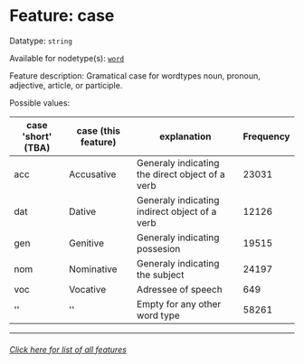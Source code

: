 # Feature: case

Datatype: `string`

Available for nodetype(s): [`word`](wordnodefeatures.md#readme)

Feature description: Gramatical case for wordtypes noun, pronoun, adjective, article, or participle.

Possible values:

case 'short' (TBA) | case (this feature) | explanation | Frequency
--- | --- | --- | ---
acc | Accusative | Generaly indicating the direct object of a verb | 23031
dat | Dative | Generaly indicating indirect object of a verb | 12126
gen | Genitive | Generaly indicating possesion | 19515
nom | Nominative | Generaly indicating the subject | 24197
voc | Vocative | Adressee of speech | 649
'' | '' | Empty for any other word type | 58261

---
###### [Click here for list of all features](home.md#readme)
